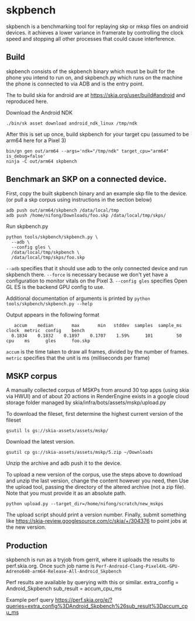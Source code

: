 # skpbench

skpbench is a benchmarking tool for replaying skp or mksp files on android devices.
it achieves a lower variance in framerate by controlling the clock speed and stopping
all other processes that could cause interference.

## Build

skpbench consists of the skpbench binary which must be built for the phone you intend to run on,
and skpbench.py which runs on the machine the phone is connected to via ADB and is the entry point.

The to build skia for android are at https://skia.org/user/build#android and reproduced here.

Download the Android NDK

```
./bin/sk asset download android_ndk_linux /tmp/ndk
```

After this is set up once, build skpbench for your target cpu (assumed to be arm64 here for a Pixel 3)

```
bin/gn gen out/arm64 --args='ndk="/tmp/ndk" target_cpu="arm64" is_debug=false'
ninja -C out/arm64 skpbench
```

## Benchmark an SKP on a connected device.

First, copy the built skpbench binary and an example skp file to the device.
(or pull a skp corpus using instructions in the section below)

```
adb push out/arm64/skpbench /data/local/tmp
adb push /home/nifong/Downloads/foo.skp /data/local/tmp/skps/
```

Run skpbench.py

```
python tools/skpbench/skpbench.py \
  --adb \
  --config gles \
  /data/local/tmp/skpbench \
  /data/local/tmp/skps/foo.skp
```

`--adb` specifies that it should use adb to the only connected device and run skpbench there.
`--force` is necessary because we don't yet have a configuration to monitor vitals on the Pixel 3.
`--config gles` specifies Open GL ES is the backend GPU config to use.

Additional documentation of arguments is printed by `python tools/skpbench/skpbench.py --help`

Output appears in the following format
```
   accum    median       max       min   stddev  samples  sample_ms  clock  metric  config    bench
  0.1834    0.1832    0.1897    0.1707    1.59%      101         50  cpu    ms      gles      foo.skp
```

`accum` is the time taken to draw all frames, divided by the number of frames.
`metric` specifies that the unit is ms (milliseconds per frame)

## MSKP corpus

A manually collected corpus of MSKPs from around 30 top apps (using skia via HWUI) and of about 20
actions in RenderEngine exists in a google cloud storage folder managed by skia/infra/bots/assets/mskp/upload.py

To download the fileset, first determine the highest current version of the fileset

```
gsutil ls gs://skia-assets/assets/mskp/
```

Download the latest version.

```
gsutil cp gs://skia-assets/assets/mskp/5.zip ~/Downloads
```

Unzip the archive and adb push it to the device.

To upload a new version of the corpus, use the steps above to download and unzip the last version, change the
content however you need, then Use the upload tool, passing the directory of the altered archive (not a zip file).
Note that you must provide it as an absolute path.

```
python upload.py --target_dir=/home/nifong/scratch/new_mskps
```

The upload script should print a version number.
Finally, submit something like https://skia-review.googlesource.com/c/skia/+/304376
to point jobs at the new version.

## Production

skpbench is run as a tryjob from gerrit, where it uploads the results to perf.skia.org.
Once such job name is `Perf-Android-Clang-Pixel4XL-GPU-Adreno640-arm64-Release-All-Android_Skpbench`

Perf results are available by querying with this or similar.
  extra_config = Android_Skpbench
  sub_result = accum_cpu_ms

Example perf query
https://perf.skia.org/e/?queries=extra_config%3DAndroid_Skpbench%26sub_result%3Daccum_cpu_ms
